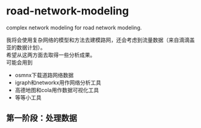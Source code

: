 # road-network-modeling
complex network modeling for road network modeling.

我将会使用复杂网络的模型和方法去建模路网，还会考虑到流量数据（来自滴滴盖亚的数据计划）。   
希望从这两方面去取得一些分析成果。  
可能会用到  

+ osmnx下载道路网络数据
+ igraph和networkx用作网络分析工具
+ 高德地图和cola用作数据可视化工具
+ 等等小工具

## 第一阶段：处理数据
